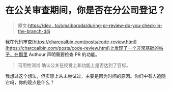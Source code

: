 # 在公关审查期间，你是否在分公司登记？

> 原文:[https://dev . to/omaiboroda/during-pr-review-do-you-check-in-the-branch-d4j](https://dev.to/omaiboroda/during-pr-review-do-you-check-in-into-the-branch-d4j)

我在代码审查[https://charcoalbin.com/posts/code-review.html](https://charcoalbin.com/posts/code-review.html)上发现了一个非常基础的帖子，在那里 Authour 声明需要检查 PR 的功能。

> 可用性测试
> 确认公关在视觉上和功能上是否达到了目标。

我想过这个想法，但实际上从未尝试过，主要是因为时间的原因。你们中有人追随它吗，你的观点是什么？